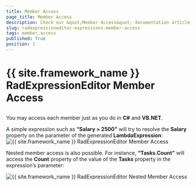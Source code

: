 ```yaml
---
title: Member Access
page_title: Member Access
description: Check our &quot;Member Access&quot; documentation article for the RadExpressionEditor {{ site.framework_name }} control.
slug: radexpressioneditor-expressions-member-access
tags: member,access
published: True
position: 1
---
```


# {{ site.framework_name }} RadExpressionEditor Member Access



## 

You may access each member just as you do in __C#__ and __VB.NET__.

A simple expression such as __“Salary > 2500”__ will try to resolve the __Salary__ property on the parameter of the generated __LambdaExpression__:
        
![{{ site.framework_name }} RadExpressionEditor Member Access](images/RadExpressionEditor_MemberAccess.png)

Nested member access is also possible. For instance, __“Tasks.Count”__ will access the __Count__ property of the value of the __Tasks__ property in the expression’s parameter:

![{{ site.framework_name }} RadExpressionEditor Nested Member Access](images/RadExpressionEditor_NestedMemberAccess.png)


